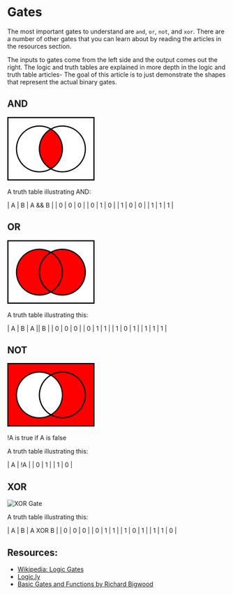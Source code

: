 # Gates

The most important gates to understand are `and`, `or`, `not`, and `xor`.  There are a number of other gates that you can learn about by reading the articles in the resources section.

The inputs to gates come from the left side and the output comes out the right.  The logic and truth tables are explained in more depth in the logic and truth table articles- The goal of this article is to just demonstrate the shapes that represent the actual binary gates.

## AND

![AND Gate](wikimedia-commons-venn-and.png "AND")

A truth table illustrating AND:

  | A | B | A && B |
  | 0 | 0 | 0      |
  | 0 | 1 | 0      |
  | 1 | 0 | 0      |
  | 1 | 1 | 1      |

## OR

![OR Gate](wikimedia-commons-venn-or.png "OR")

A truth table illustrating this:

  | A | B | A || B |
  | 0 | 0 | 0      |
  | 0 | 1 | 1      |
  | 1 | 0 | 1      |
  | 1 | 1 | 1      |

## NOT

![NOT Gate](wikimedia-commons-venn-not-a.png "NOT")

!A is true if A is false

A truth table illustrating this:

  | A | !A |
  | 0 | 1  |
  | 1 | 0  |


## XOR

![XOR Gate](wikimedia-commons-venn-xor.png "XOR")

A truth table illustrating this:

  | A | B | A XOR B |
  | 0 | 0 | 0       |
  | 0 | 1 | 1       |
  | 1 | 0 | 1       |
  | 1 | 1 | 0       |

## Resources:

* [Wikipedia: Logic Gates](http://en.wikipedia.org/wiki/Logic_gate)
* [Logic.ly](http://logic.ly/)
* [Basic Gates and Functions by Richard Bigwood](http://www.ee.surrey.ac.uk/Projects/CAL/digital-logic/gatesfunc/index.html)
